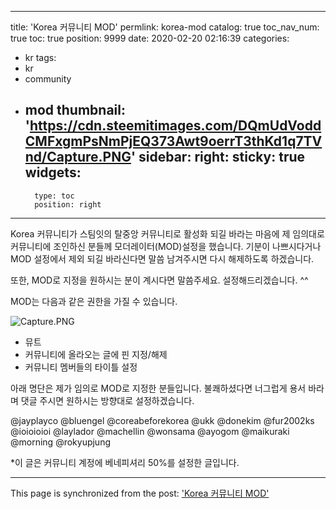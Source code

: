 
---
title: 'Korea 커뮤니티 MOD'
permlink: korea-mod
catalog: true
toc_nav_num: true
toc: true
position: 9999
date: 2020-02-20 02:16:39
categories:
- kr
tags:
- kr
- community
- mod
thumbnail: 'https://cdn.steemitimages.com/DQmUdVoddCMFxgmPsNmPjEQ373Awt9oerrT3thKd1q7TVnd/Capture.PNG'
sidebar:
    right:
        sticky: true
widgets:
    -
        type: toc
        position: right
---


Korea 커뮤니티가 스팀잇의 탈중앙 커뮤니티로 활성화 되길 바라는 마음에 제 임의대로 커뮤니티에 조인하신 분들께 모더레이터(MOD)설정을 했습니다. 기분이 나쁘시다거나 MOD 설정에서 제외 되길 바라신다면 말씀 남겨주시면 다시 해제하도록 하겠습니다.

또한, MOD로 지정을 원하시는 분이 계시다면 말씀주세요. 설정해드리겠습니다. ^^

MOD는 다음과 같은 권한을 가질 수 있습니다.

![Capture.PNG](https://cdn.steemitimages.com/DQmUdVoddCMFxgmPsNmPjEQ373Awt9oerrT3thKd1q7TVnd/Capture.PNG)
 
* 뮤트
* 커뮤니티에 올라오는 글에 핀 지정/해제
* 커뮤니티 멤버들의 타이틀 설정

아래 명단은 제가 임의로 MOD로 지정한 분들입니다. 불쾌하셨다면 너그럽게 용서 바라며 댓글 주시면 원하시는 방향대로 설정하겠습니다.

@jayplayco
@bluengel
@coreabeforekorea
@ukk
@donekim
@fur2002ks
@ioioioioi
@laylador
@machellin
@wonsama
@ayogom
@maikuraki
@morning
@rokyupjung

*이 글은 커뮤니티 계정에 베네피셔리 50%를 설정한 글입니다.

- - -

This page is synchronized from the post: ['Korea 커뮤니티 MOD'](https://steemit.com/@jaydih/korea-mod)
